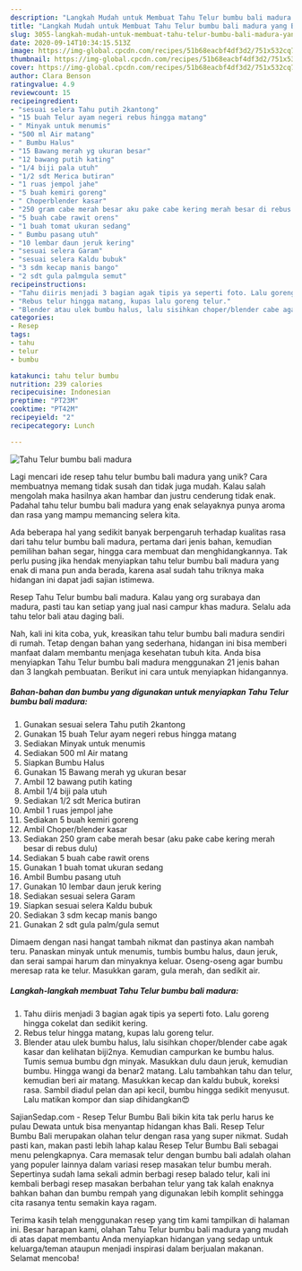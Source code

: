 ```yaml
---
description: "Langkah Mudah untuk Membuat Tahu Telur bumbu bali madura yang Bisa Manjain Lidah"
title: "Langkah Mudah untuk Membuat Tahu Telur bumbu bali madura yang Bisa Manjain Lidah"
slug: 3055-langkah-mudah-untuk-membuat-tahu-telur-bumbu-bali-madura-yang-bisa-manjain-lidah
date: 2020-09-14T10:34:15.513Z
image: https://img-global.cpcdn.com/recipes/51b68eacbf4df3d2/751x532cq70/tahu-telur-bumbu-bali-madura-foto-resep-utama.jpg
thumbnail: https://img-global.cpcdn.com/recipes/51b68eacbf4df3d2/751x532cq70/tahu-telur-bumbu-bali-madura-foto-resep-utama.jpg
cover: https://img-global.cpcdn.com/recipes/51b68eacbf4df3d2/751x532cq70/tahu-telur-bumbu-bali-madura-foto-resep-utama.jpg
author: Clara Benson
ratingvalue: 4.9
reviewcount: 15
recipeingredient:
- "sesuai selera Tahu putih 2kantong"
- "15 buah Telur ayam negeri rebus hingga matang"
- " Minyak untuk menumis"
- "500 ml Air matang"
- " Bumbu Halus"
- "15 Bawang merah yg ukuran besar"
- "12 bawang putih kating"
- "1/4 biji pala utuh"
- "1/2 sdt Merica butiran"
- "1 ruas jempol jahe"
- "5 buah kemiri goreng"
- " Choperblender kasar"
- "250 gram cabe merah besar aku pake cabe kering merah besar di rebus dulu"
- "5 buah cabe rawit orens"
- "1 buah tomat ukuran sedang"
- " Bumbu pasang utuh"
- "10 lembar daun jeruk kering"
- "sesuai selera Garam"
- "sesuai selera Kaldu bubuk"
- "3 sdm kecap manis bango"
- "2 sdt gula palmgula semut"
recipeinstructions:
- "Tahu diiris menjadi 3 bagian agak tipis ya seperti foto. Lalu goreng hingga cokelat dan sedikit kering."
- "Rebus telur hingga matang, kupas lalu goreng telur."
- "Blender atau ulek bumbu halus, lalu sisihkan choper/blender cabe agak kasar dan kelihatan biji2nya. Kemudian campurkan ke bumbu halus. Tumis semua bumbu dgn minyak. Masukkan dulu daun jeruk, kemudian bumbu. Hingga wangi da benar2 matang. Lalu tambahkan tahu dan telur, kemudian beri air matang. Masukkan kecap dan kaldu bubuk, koreksi rasa. Sambil diadul pelan dan api kecil, bumbu hingga sedikit menyusut. Lalu matikan kompor dan siap dihidangkan😍"
categories:
- Resep
tags:
- tahu
- telur
- bumbu

katakunci: tahu telur bumbu 
nutrition: 239 calories
recipecuisine: Indonesian
preptime: "PT23M"
cooktime: "PT42M"
recipeyield: "2"
recipecategory: Lunch

---
```



![Tahu Telur bumbu bali madura](https://img-global.cpcdn.com/recipes/51b68eacbf4df3d2/751x532cq70/tahu-telur-bumbu-bali-madura-foto-resep-utama.jpg)

Lagi mencari ide resep tahu telur bumbu bali madura yang unik? Cara membuatnya memang tidak susah dan tidak juga mudah. Kalau salah mengolah maka hasilnya akan hambar dan justru cenderung tidak enak. Padahal tahu telur bumbu bali madura yang enak selayaknya punya aroma dan rasa yang mampu memancing selera kita.

Ada beberapa hal yang sedikit banyak berpengaruh terhadap kualitas rasa dari tahu telur bumbu bali madura, pertama dari jenis bahan, kemudian pemilihan bahan segar, hingga cara membuat dan menghidangkannya. Tak perlu pusing jika hendak menyiapkan tahu telur bumbu bali madura yang enak di mana pun anda berada, karena asal sudah tahu triknya maka hidangan ini dapat jadi sajian istimewa.

Resep Tahu Telur bumbu bali madura. Kalau yang org surabaya dan madura, pasti tau kan setiap yang jual nasi campur khas madura. Selalu ada tahu telor bali atau daging bali.


Nah, kali ini kita coba, yuk, kreasikan tahu telur bumbu bali madura sendiri di rumah. Tetap dengan bahan yang sederhana, hidangan ini bisa memberi manfaat dalam membantu menjaga kesehatan tubuh kita. Anda bisa menyiapkan Tahu Telur bumbu bali madura menggunakan 21 jenis bahan dan 3 langkah pembuatan. Berikut ini cara untuk menyiapkan hidangannya.

<!--inarticleads1-->

##### Bahan-bahan dan bumbu yang digunakan untuk menyiapkan Tahu Telur bumbu bali madura:

1. Gunakan sesuai selera Tahu putih 2kantong
1. Gunakan 15 buah Telur ayam negeri rebus hingga matang
1. Sediakan  Minyak untuk menumis
1. Sediakan 500 ml Air matang
1. Siapkan  Bumbu Halus
1. Gunakan 15 Bawang merah yg ukuran besar
1. Ambil 12 bawang putih kating
1. Ambil 1/4 biji pala utuh
1. Sediakan 1/2 sdt Merica butiran
1. Ambil 1 ruas jempol jahe
1. Sediakan 5 buah kemiri goreng
1. Ambil  Choper/blender kasar
1. Sediakan 250 gram cabe merah besar (aku pake cabe kering merah besar di rebus dulu)
1. Sediakan 5 buah cabe rawit orens
1. Gunakan 1 buah tomat ukuran sedang
1. Ambil  Bumbu pasang utuh
1. Gunakan 10 lembar daun jeruk kering
1. Sediakan sesuai selera Garam
1. Siapkan sesuai selera Kaldu bubuk
1. Sediakan 3 sdm kecap manis bango
1. Gunakan 2 sdt gula palm/gula semut


Dimaem dengan nasi hangat tambah nikmat dan pastinya akan nambah teru. Panaskan minyak untuk menumis, tumbis bumbu halus, daun jeruk, dan serai sampai harum dan minyaknya keluar. Oseng-oseng agar bumbu meresap rata ke telur. Masukkan garam, gula merah, dan sedikit air. 

<!--inarticleads2-->

##### Langkah-langkah membuat Tahu Telur bumbu bali madura:

1. Tahu diiris menjadi 3 bagian agak tipis ya seperti foto. Lalu goreng hingga cokelat dan sedikit kering.
1. Rebus telur hingga matang, kupas lalu goreng telur.
1. Blender atau ulek bumbu halus, lalu sisihkan choper/blender cabe agak kasar dan kelihatan biji2nya. Kemudian campurkan ke bumbu halus. Tumis semua bumbu dgn minyak. Masukkan dulu daun jeruk, kemudian bumbu. Hingga wangi da benar2 matang. Lalu tambahkan tahu dan telur, kemudian beri air matang. Masukkan kecap dan kaldu bubuk, koreksi rasa. Sambil diadul pelan dan api kecil, bumbu hingga sedikit menyusut. Lalu matikan kompor dan siap dihidangkan😍


SajianSedap.com - Resep Telur Bumbu Bali bikin kita tak perlu harus ke pulau Dewata untuk bisa menyantap hidangan khas Bali. Resep Telur Bumbu Bali merupakan olahan telur dengan rasa yang super nikmat. Sudah pasti kan, makan pasti lebih lahap kalau Resep Telur Bumbu Bali sebagai menu pelengkapnya. Cara memasak telur dengan bumbu bali adalah olahan yang populer lainnya dalam variasi resep masakan telur bumbu merah. Sepertinya sudah lama sekali admin berbagi resep balado telur, kali ini kembali berbagi resep masakan berbahan telur yang tak kalah enaknya bahkan bahan dan bumbu rempah yang digunakan lebih komplit sehingga cita rasanya tentu semakin kaya ragam. 

Terima kasih telah menggunakan resep yang tim kami tampilkan di halaman ini. Besar harapan kami, olahan Tahu Telur bumbu bali madura yang mudah di atas dapat membantu Anda menyiapkan hidangan yang sedap untuk keluarga/teman ataupun menjadi inspirasi dalam berjualan makanan. Selamat mencoba!
